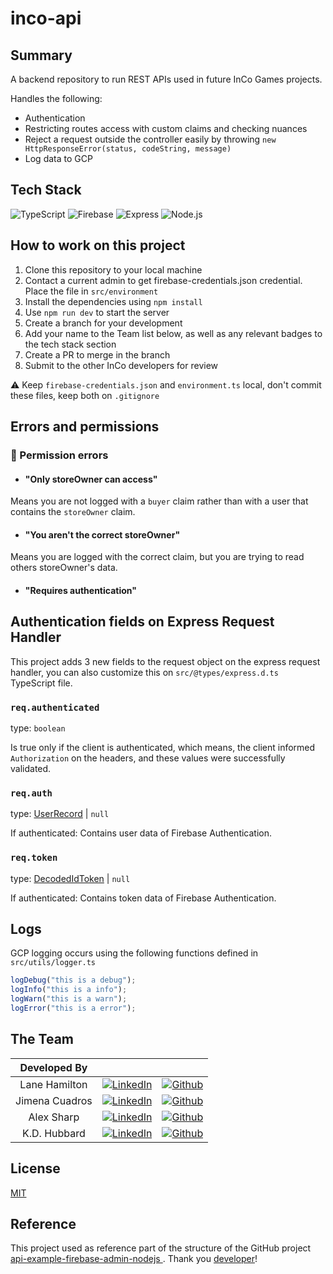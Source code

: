 # inco-api 

## Summary

A backend repository to run REST APIs used in future InCo Games projects.

Handles the following:

- Authentication
- Restricting routes access with custom claims and checking nuances
- Reject a request outside the controller easily by throwing `new HttpResponseError(status, codeString, message)`
- Log data to GCP

## Tech Stack
![TypeScript](https://img.shields.io/badge/TypeScript-007ACC?style=for-the-badge&logo=typescript&logoColor=white) ![Firebase](https://img.shields.io/badge/Firebase-FFCA28?style=for-the-badge&logo=firebase&logoColor=black) ![Express](https://img.shields.io/badge/Express-FFFFFF?style=for-the-badge&logo=express&logoColor=black) ![Node.js](https://img.shields.io/badge/Node.js-5FA04E?style=for-the-badge&logo=node.js&logoColor=white)

## How to work on this project

1. Clone this repository to your local machine
1. Contact a current admin to get firebase-credentials.json credential. Place the file in `src/environment`
1. Install the dependencies using `npm install`
1. Use `npm run dev` to start the server
1. Create a branch for your development
1. Add your name to the Team list below, as well as any relevant badges to the tech stack section
1. Create a PR to merge in the branch
1. Submit to the other InCo developers for review

⚠️ Keep `firebase-credentials.json` and `environment.ts` local, don't commit these files, keep both on `.gitignore`


## Errors and permissions

### 🚫 Permission errors

- #### "Only storeOwner can access"
Means you are not logged with a `buyer` claim rather than with a user that contains the  `storeOwner` claim.

- #### "You aren't the correct storeOwner"
Means you are logged with the correct claim, but you are trying to read others storeOwner's data.

- #### "Requires authentication"

## Authentication fields on Express Request Handler

This project adds 3 new fields to the request object on the express request handler, you can also customize this on `src/@types/express.d.ts` TypeScript file.

### `req.authenticated` 
type: `boolean`

Is true only if the client is authenticated, which means, the client informed `Authorization` on the headers, and these values were successfully validated.

### `req.auth` 
type: [UserRecord](https://firebase.google.com/docs/reference/admin/node/firebase-admin.auth.userrecord) | `null`

If authenticated: Contains user data of Firebase Authentication.

### `req.token` 
type: [DecodedIdToken](https://firebase.google.com/docs/reference/admin/node/firebase-admin.auth.decodedidtoken) | `null`

If authenticated: Contains token data of Firebase Authentication.

## Logs

GCP logging occurs using the following functions defined in `src/utils/logger.ts`

```javascript
logDebug("this is a debug");
logInfo("this is a info");
logWarn("this is a warn");
logError("this is a error");
```

## The Team

|  Developed By  |                                                                                                                                                  |                                                                                                                                                  |
| :------------: | :----------------------------------------------------------------------------------------------------------------------------------------------: | :----------------------------------------------------------------------------------------------------------------------------------------------: |
| Lane Hamilton  |  [![LinkedIn](https://img.shields.io/badge/LinkedIn-%230077B5.svg?logo=linkedin&logoColor=white)](https://www.linkedin.com/in/aleyna-hamilton/)  |   [![Github](https://img.shields.io/badge/github-%23121011.svg?style=for-the-badge&logo=github&logoColor=white)](https://github.com/LaneEcho)    |
| Jimena Cuadros |  [![LinkedIn](https://img.shields.io/badge/LinkedIn-%230077B5.svg?logo=linkedin&logoColor=white)](https://www.linkedin.com/in/jimena-cuadros/)   |   [![Github](https://img.shields.io/badge/github-%23121011.svg?style=for-the-badge&logo=github&logoColor=white)](https://github.com/jcuadrosj)   |
|   Alex Sharp   | [![LinkedIn](https://img.shields.io/badge/LinkedIn-%230077B5.svg?logo=linkedin&logoColor=white)](https://www.linkedin.com/in/alex-nicole-sharp/) | [![Github](https://img.shields.io/badge/github-%23121011.svg?style=for-the-badge&logo=github&logoColor=white)](https://github.com/alexsharp4096) |
|  K.D. Hubbard  |    [![LinkedIn](https://img.shields.io/badge/LinkedIn-%230077B5.svg?logo=linkedin&logoColor=white)](https://www.linkedin.com/in/k-d-hubbard/)    |    [![Github](https://img.shields.io/badge/github-%23121011.svg?style=for-the-badge&logo=github&logoColor=white)](https://github.com/kdhubb)     |

## License

[MIT](LICENSE)

## Reference

This project used as reference part of the structure of the GitHub project [api-example-firebase-admin-nodejs ](https://github.com/RodrigoBertotti/api-example-firebase-admin-nodejs). Thank you [developer](https://github.com/RodrigoBertotti/)!

